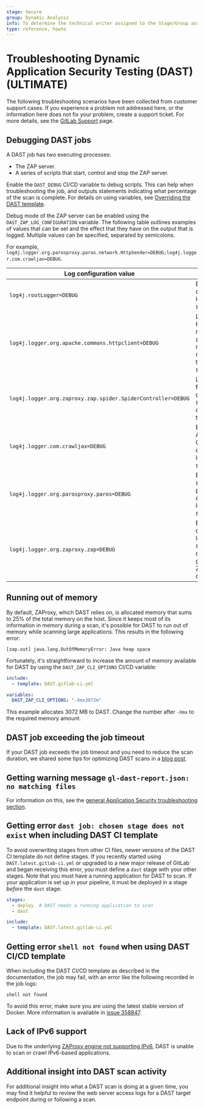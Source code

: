 ```yaml
---
stage: Secure
group: Dynamic Analysis
info: To determine the technical writer assigned to the Stage/Group associated with this page, see https://about.gitlab.com/handbook/product/ux/technical-writing/#assignments
type: reference, howto
---
```


# Troubleshooting Dynamic Application Security Testing (DAST) **(ULTIMATE)**

The following troubleshooting scenarios have been collected from customer support cases. If you
experience a problem not addressed here, or the information here does not fix your problem, create a
support ticket. For more details, see the [GitLab Support](https://about.gitlab.com/support/) page.

## Debugging DAST jobs

A DAST job has two executing processes:

- The ZAP server.
- A series of scripts that start, control and stop the ZAP server.

Enable the `DAST_DEBUG` CI/CD variable to debug scripts. This can help when troubleshooting the job,
and outputs statements indicating what percentage of the scan is complete.
For details on using variables, see [Overriding the DAST template](proxy-based.md#customize-dast-settings).

Debug mode of the ZAP server can be enabled using the `DAST_ZAP_LOG_CONFIGURATION` variable.
The following table outlines examples of values that can be set and the effect that they have on the output that is logged.
Multiple values can be specified, separated by semicolons.

For example, `log4j.logger.org.parosproxy.paros.network.HttpSender=DEBUG;log4j.logger.com.crawljax=DEBUG`.

| Log configuration value                                      | Effect                                                            |
|--------------------------------------------------            | ----------------------------------------------------------------- |
| `log4j.rootLogger=DEBUG`                                     | Enable all debug logging statements.                              |
| `log4j.logger.org.apache.commons.httpclient=DEBUG`           | Log every HTTP request and response made by the ZAP server.       |
| `log4j.logger.org.zaproxy.zap.spider.SpiderController=DEBUG` | Log URLs found during the spider scan of the target.              |
| `log4j.logger.com.crawljax=DEBUG`                            | Enable Ajax Crawler debug logging statements.                     |
| `log4j.logger.org.parosproxy.paros=DEBUG`                    | Enable ZAP server proxy debug logging statements.                 |
| `log4j.logger.org.zaproxy.zap=DEBUG`                         | Enable debug logging statements of the general ZAP server code.   |

## Running out of memory

By default, ZAProxy, which DAST relies on, is allocated memory that sums to 25%
of the total memory on the host.
Since it keeps most of its information in memory during a scan,
it's possible for DAST to run out of memory while scanning large applications.
This results in the following error:

```plaintext
[zap.out] java.lang.OutOfMemoryError: Java heap space
```

Fortunately, it's straightforward to increase the amount of memory available
for DAST by using the `DAST_ZAP_CLI_OPTIONS` CI/CD variable:

```yaml
include:
  - template: DAST.gitlab-ci.yml

variables:
  DAST_ZAP_CLI_OPTIONS: "-Xmx3072m"
```

This example allocates 3072 MB to DAST.
Change the number after `-Xmx` to the required memory amount.

## DAST job exceeding the job timeout

If your DAST job exceeds the job timeout and you need to reduce the scan duration, we shared some
tips for optimizing DAST scans in a [blog post](https://about.gitlab.com/blog/2020/08/31/how-to-configure-dast-full-scans-for-complex-web-applications/).

## Getting warning message `gl-dast-report.json: no matching files`

For information on this, see the [general Application Security troubleshooting section](../../../ci/pipelines/job_artifacts.md#error-message-no-files-to-upload).

## Getting error `dast job: chosen stage does not exist` when including DAST CI template

To avoid overwriting stages from other CI files, newer versions of the DAST CI template do not
define stages. If you recently started using `DAST.latest.gitlab-ci.yml` or upgraded to a new major
release of GitLab and began receiving this error, you must define a `dast` stage with your other
stages. Note that you must have a running application for DAST to scan. If your application is set
up in your pipeline, it must be deployed in a stage _before_ the `dast` stage:

```yaml
stages:
  - deploy  # DAST needs a running application to scan
  - dast

include:
  - template: DAST.latest.gitlab-ci.yml
```

## Getting error `shell not found` when using DAST CI/CD template

When including the DAST CI/CD template as described in the documentation, the job may fail, with an error like the following recorded in the job logs:

```shell
shell not found
```

To avoid this error, make sure you are using the latest stable version of Docker. More information is available in [issue 358847](https://gitlab.com/gitlab-org/gitlab/-/issues/358847).

## Lack of IPv6 support

Due to the underlying [ZAProxy engine not supporting IPv6](https://github.com/zaproxy/zaproxy/issues/3705), DAST is unable to scan or crawl IPv6-based applications.

## Additional insight into DAST scan activity

For additional insight into what a DAST scan is doing at a given time, you may find it helpful to review
the web server access logs for a DAST target endpoint during or following a scan.
